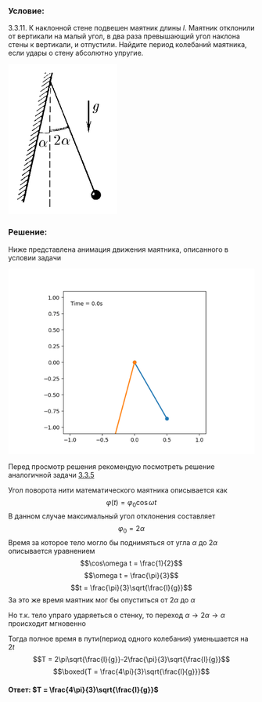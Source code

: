 ###  Условие: 

$3.3.11.$ К наклонной стене подвешен маятник длины $l$. Маятник отклонили от вертикали на малый угол, в два раза превышающий угол наклона стены к вертикали, и отпустили. Найдите период колебаний маятника, если удары о стену абсолютно упругие. 

![ К задаче $3.3.11$ |223x307, 22%](../../img/3.3.11/statement.png)

###  Решение: 

Ниже представлена анимация движения маятника, описанного в условии задачи 

  
![ Демонстрация работы маятника |640x480, 59%](../../img/3.3.11/animation.gif) 

Перед просмотр решения рекомендую посмотреть решение аналогичной задачи [3.3.5](../3.3.5)

Угол поворота нити математического маятника описывается как $$\varphi(t) = \varphi_0 \cos\omega t$$ В данном случае максимальный угол отклонения составляет $$\varphi_0 = 2\alpha$$ Время за которое тело могло бы поднимяться от угла $\alpha$ до $2\alpha$ описывается уравнением $$\cos\omega t = \frac{1}{2}$$ $$\omega t = \frac{\pi}{3}$$ $$t = \frac{\pi}{3}\sqrt{\frac{l}{g}}$$ За это же время маятник мог бы опуститься от $2\alpha$ до $\alpha$ 

Но т.к. тело упраго ударяеться о стенку, то переход $\alpha\rightarrow 2\alpha\rightarrow \alpha$ происходит мгновенно 

Тогда полное время в пути(период одного колебания) уменьшается на $2t$ $$T = 2\pi\sqrt{\frac{l}{g}}-2\frac{\pi}{3}\sqrt{\frac{l}{g}}$$ $$\boxed{T = \frac{4\pi}{3}\sqrt{\frac{l}{g}}}$$ 

####  Ответ: $T = \frac{4\pi}{3}\sqrt{\frac{l}{g}}$

  

